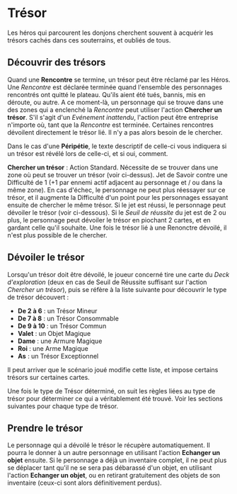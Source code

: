 # Trésor

Les héros qui parcourent les donjons cherchent souvent à acquérir les trésors cachés dans ces souterrains, et oubliés de tous.

## Découvrir des trésors

Quand une **Rencontre** se termine, un trésor peut être réclamé par les Héros. Une _Rencontre_ est déclarée terminée quand l'ensemble des personnages rencontrés ont quitté le plateau. Qu'ils aient été tués, bannis, mis en déroute, ou autre. A ce moment-là, un personnage qui se trouve dans une des zones qui a enclenché la _Rencontre_ peut utiliser l'action **Chercher un trésor**. S'il s'agit d'un _Evénement inattendu_, l'action peut être entreprise n'importe où, tant que la _Rencontre_ est terminée. Certaines rencontres dévoilent directement le trésor lié. Il n'y a pas alors besoin de le chercher.

Dans le cas d'une **Péripétie**, le texte descriptif de celle-ci vous indiquera si un trésor est révélé lors de celle-ci, et si oui, comment.

**Chercher un trésor** : Action Standard. Nécessite de se trouver dans une zone où peut se trouver un trésor (voir ci-dessus). Jet de Savoir contre une Difficulté de 1 (+1 par ennemi actif adjacent au personnage et / ou dans la même zone). En cas d'échec, le personnage ne peut plus réessayer sur ce trésor, et il augmente la Difficulté d'un point pour les personnages essayant ensuite de chercher le même trésor. Si le jet est réussi, le personnage peut dévoiler le trésor (voir ci-dessous). Si le _Seuil de réussite_ du jet est de 2 ou plus, le personnage peut dévoiler le trésor en piochant 2 cartes, et en gardant celle qu'il souhaite. Une fois le trésor lié à une Renonctre dévoilé, il n'est plus possible de le chercher.

## Dévoiler le trésor

Lorsqu'un trésor doit être dévoilé, le joueur concerné tire une carte du _Deck d'exploration_ (deux en cas de Seuil de Réussite suffisant sur l'action _Chercher un trésor_), puis se réfère à la liste suivante pour découvrir le type de trésor découvert :

* **De 2 à 6** : un Trésor Mineur
* **De 7 à 8** : un Trésor Consommable
* **De 9 à 10** : un Trésor Commun
* **Valet** : un Objet Magique
* **Dame** : une Armure Magique
* **Roi** : une Arme Magique
* **As** : un Trésor Exceptionnel

Il peut arriver que le scénario joué modifie cette liste, et impose certains trésors sur certaines cartes.

Une fois le type de Trésor déterminé, on suit les règles liées au type de trésor pour déterminer ce qui a véritablement été trouvé. Voir les sections suivantes pour chaque type de trésor.

## Prendre le trésor

Le personnage qui a dévoilé le trésor le récupère automatiquement. Il pourra le donner à un autre personnage en utilisant l'action **Echanger un objet** ensuite. Si le personnage a déjà un inventaire complet, il ne peut plus se déplacer tant qu'il ne se sera pas débarassé d'un objet, en utilisant l'action **Echanger un objet**, ou en retirant gratuitement des objets de son inventaire (ceux-ci sont alors définitivement perdus).
